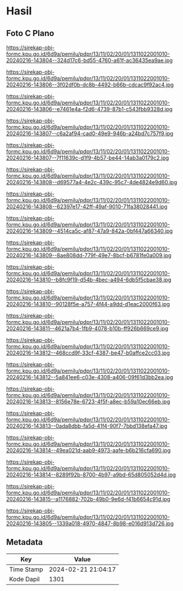 # Hasil

## Foto C Plano

https://sirekap-obj-formc.kpu.go.id/6d9a/pemilu/pdpr/13/11/02/20/01/1311022001010-20240216-143804--324d17c6-bd55-4760-a61f-ac36435ea9ae.jpg

https://sirekap-obj-formc.kpu.go.id/6d9a/pemilu/pdpr/13/11/02/20/01/1311022001010-20240216-143806--3f02df0b-dc8b-4492-b66b-cdcac9f92ac4.jpg

https://sirekap-obj-formc.kpu.go.id/6d9a/pemilu/pdpr/13/11/02/20/01/1311022001010-20240216-143806--e7461e4a-f2d6-4739-87b1-c543fbb9328d.jpg

https://sirekap-obj-formc.kpu.go.id/6d9a/pemilu/pdpr/13/11/02/20/01/1311022001010-20240216-143807--c6a2af94-cad0-49e9-946b-a24bd7c757f9.jpg

https://sirekap-obj-formc.kpu.go.id/6d9a/pemilu/pdpr/13/11/02/20/01/1311022001010-20240216-143807--7f11639c-d1f9-4b57-be44-14ab3a0179c2.jpg

https://sirekap-obj-formc.kpu.go.id/6d9a/pemilu/pdpr/13/11/02/20/01/1311022001010-20240216-143808--d69577a4-4e2c-439c-95c7-4de4824e9d60.jpg

https://sirekap-obj-formc.kpu.go.id/6d9a/pemilu/pdpr/13/11/02/20/01/1311022001010-20240216-143808--62397e17-42ff-49af-9010-71fa38028441.jpg

https://sirekap-obj-formc.kpu.go.id/6d9a/pemilu/pdpr/13/11/02/20/01/1311022001010-20240216-143809--4514ca5c-af87-47a9-842a-0bf447a66340.jpg

https://sirekap-obj-formc.kpu.go.id/6d9a/pemilu/pdpr/13/11/02/20/01/1311022001010-20240216-143809--8ae808dd-779f-49e7-8bcf-b6781fe0a009.jpg

https://sirekap-obj-formc.kpu.go.id/6d9a/pemilu/pdpr/13/11/02/20/01/1311022001010-20240216-143810--b8fc9f19-d54b-4bec-a494-6db5f5cbae38.jpg

https://sirekap-obj-formc.kpu.go.id/6d9a/pemilu/pdpr/13/11/02/20/01/1311022001010-20240216-143810--90128f5e-a757-4f44-a9dd-d1eac2000f63.jpg

https://sirekap-obj-formc.kpu.go.id/6d9a/pemilu/pdpr/13/11/02/20/01/1311022001010-20240216-143811--4621a7b4-1fb9-4078-b10b-ff926b669ce9.jpg

https://sirekap-obj-formc.kpu.go.id/6d9a/pemilu/pdpr/13/11/02/20/01/1311022001010-20240216-143812--468ccd9f-33cf-4387-be47-b0affce2cc03.jpg

https://sirekap-obj-formc.kpu.go.id/6d9a/pemilu/pdpr/13/11/02/20/01/1311022001010-20240216-143812--5a841ee6-c03e-4308-a406-09f61d3bb2ea.jpg

https://sirekap-obj-formc.kpu.go.id/6d9a/pemilu/pdpr/13/11/02/20/01/1311022001010-20240216-143813--8156e78e-6723-4f5f-a8ec-b59a10ec66eb.jpg

https://sirekap-obj-formc.kpu.go.id/6d9a/pemilu/pdpr/13/11/02/20/01/1311022001010-20240216-143813--0ada8dbb-fa5d-41f4-90f7-7bbd138efa47.jpg

https://sirekap-obj-formc.kpu.go.id/6d9a/pemilu/pdpr/13/11/02/20/01/1311022001010-20240216-143814--49ea021d-aab9-4973-aafe-b6b216cfa690.jpg

https://sirekap-obj-formc.kpu.go.id/6d9a/pemilu/pdpr/13/11/02/20/01/1311022001010-20240216-143814--8289f92b-8700-4b97-a9bd-65d805052d4d.jpg

https://sirekap-obj-formc.kpu.go.id/6d9a/pemilu/pdpr/13/11/02/20/01/1311022001010-20240216-143815--a1176882-702b-49b0-9e6d-f41b6654c91d.jpg

https://sirekap-obj-formc.kpu.go.id/6d9a/pemilu/pdpr/13/11/02/20/01/1311022001010-20240216-143805--1339a018-4970-4847-8b98-e016d913d726.jpg


## Metadata

| Key        | Value               |
| ---------- | ------------------- |
| Time Stamp | 2024-02-21 21:04:17 |
| Kode Dapil | 1301                |



